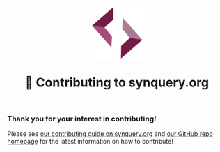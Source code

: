 <h1 align="center" style="margin-top: 1em; margin-bottom: 2em;">
  <p><a href="https://synquery.org"><img alt="synquery logo" src="./xyn-transparent.png" alt="synquery.org" width="125"></a></p>
  <p>🥂 Contributing to synquery.org</p>
</h1>

### Thank you for your interest in contributing!

Please see [our contributing guide on synquery.org](https://synquery.org/en/contributing/) and [our GitHub repo homepage](https://github.com/synquery/synquery-org-website#how-to-contribute) for the latest information on how to contribute!
